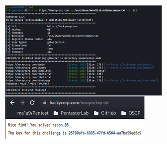 ![d77f72a0ddad65b868991b52dd504e3b.93790afa-6985-47fd-b564-aa7ba59ed6a9png](../../_resources/d77f72a0ddad65b868991b52dd504e3b.png)   
![3e994c861b139c645f14c5c8673e21a6.png](../../_resources/3e994c861b139c645f14c5c8673e21a6.png)